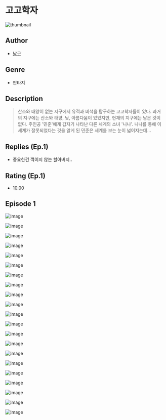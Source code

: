 # 고고학자
![thumbnail](https://image-comic.pstatic.net/user_contents_data/challenge_comic/2023/05/25/367107/upload_3618469905742180401_480x623.jpeg)

## Author
- [남구](https://comic.naver.com/artistTitle?id=367107)

## Genre
- 판타지

## Description
> 산소와 태양이 없는 지구에서 유적과 비석을 탐구하는 고고학자들이 있다. 과거의 지구에는 산소와 태양, 낮, 아름다움이 있었지만, 현재의 지구에는 남은 것이 없다. 주인공 '민준'에게 갑자기 나타난 다른 세계의 소녀 '니나'. 니나를 통해 이 세계가 잘못되었다는 것을 알게 된 민준은 세계를 보는 눈이 넓어지는데...

## Replies (Ep.1)
- 중요한건 꺽이지 않는 할아버지..

## Rating (Ep.1)
- 10.00

## Episode 1
![image](https://image-comic.pstatic.net/user_contents_data/challenge_comic/2023/05/25/367107/upload_4136105879721304678.jpeg)

![image](https://image-comic.pstatic.net/user_contents_data/challenge_comic/2023/05/25/367107/upload_7018075385442416951.jpeg)

![image](https://image-comic.pstatic.net/user_contents_data/challenge_comic/2023/05/25/367107/upload_4050203059273479989.jpeg)

![image](https://image-comic.pstatic.net/user_contents_data/challenge_comic/2023/05/25/367107/upload_7004281805916496230.jpeg)

![image](https://image-comic.pstatic.net/user_contents_data/challenge_comic/2023/05/25/367107/upload_7293123523348279858.jpeg)

![image](https://image-comic.pstatic.net/user_contents_data/challenge_comic/2023/05/25/367107/upload_3558745735617131056.jpeg)

![image](https://image-comic.pstatic.net/user_contents_data/challenge_comic/2023/05/25/367107/upload_3474020462695298615.jpeg)

![image](https://image-comic.pstatic.net/user_contents_data/challenge_comic/2023/05/25/367107/upload_7233170448559191650.jpeg)

![image](https://image-comic.pstatic.net/user_contents_data/challenge_comic/2023/05/25/367107/upload_7220788856825591348.jpeg)

![image](https://image-comic.pstatic.net/user_contents_data/challenge_comic/2023/05/25/367107/upload_7220172044428861752.jpeg)

![image](https://image-comic.pstatic.net/user_contents_data/challenge_comic/2023/05/25/367107/upload_7017507852829090101.jpeg)

![image](https://image-comic.pstatic.net/user_contents_data/challenge_comic/2023/05/25/367107/upload_3689346611510731876.jpeg)

![image](https://image-comic.pstatic.net/user_contents_data/challenge_comic/2023/05/25/367107/upload_3978428031117374512.jpeg)

![image](https://image-comic.pstatic.net/user_contents_data/challenge_comic/2023/05/25/367107/upload_7161678003618265143.jpeg)

![image](https://image-comic.pstatic.net/user_contents_data/challenge_comic/2023/05/25/367107/upload_7305462247196932149.jpeg)

![image](https://image-comic.pstatic.net/user_contents_data/challenge_comic/2023/05/25/367107/upload_7292232017103708976.jpeg)

![image](https://image-comic.pstatic.net/user_contents_data/challenge_comic/2023/05/25/367107/upload_3832899056479384374.jpeg)

![image](https://image-comic.pstatic.net/user_contents_data/challenge_comic/2023/05/25/367107/upload_7017560827707613491.jpeg)

![image](https://image-comic.pstatic.net/user_contents_data/challenge_comic/2023/05/25/367107/upload_3760612763298443313.jpeg)

![image](https://image-comic.pstatic.net/user_contents_data/challenge_comic/2023/05/25/367107/upload_3702912385870345520.jpeg)

![image](https://image-comic.pstatic.net/user_contents_data/challenge_comic/2023/05/25/367107/upload_3847261981249201762.jpeg)
